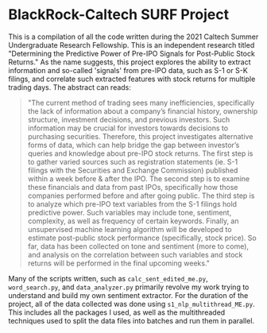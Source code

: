 # BlackRock-Caltech SURF Project

This is a compilation of all the code written during the 2021 Caltech Summer Undergraduate Research Fellowship. This is an independent research titled "Determining the Predictive Power of Pre-IPO Signals for Post-Public Stock Returns." As the name suggests, this project explores the ability to extract information and so-called 'signals' from pre-IPO data, such as S-1 or S-K filings, and correlate such extracted features with stock returns for multiple trading days. The abstract can reads:

> "The current method of trading sees many inefficiencies, specifically the lack of information about a company’s financial history, ownership structure, investment decisions, and previous investors. Such information may be crucial for investors towards decisions to purchasing securities. Therefore, this project investigates alternative forms of data, which can help bridge the gap between investor’s queries and knowledge about pre-IPO stock returns.
The first step is to gather varied sources such as registration statements (ie. S-1 filings with the Securities and Exchange Commission) published within a week before & after the IPO. The second step is to examine these financials and data from past IPOs, specifically how those companies performed before and after going public. The third step is to analyze which pre-IPO text variables from the S-1 filings hold predictive power. Such variables may include tone, sentiment, complexity, as well as frequency of certain keywords. Finally, an unsupervised machine learning algorithm will be developed to estimate post-public stock performance (specifically, stock price). So far, data has been collected on tone and sentiment (more to come), and analysis on the correlation between such variables and stock returns will be performed in the final upcoming weeks."

Many of the scripts written, such as ```calc_sent_edited_me.py```, ```word_search.py```, and ```data_analyzer.py``` primarily revolve my work trying to understand and build my own sentiment extractor. For the duration of the project, all of the data collected was done using ```s1_nlp_multithread_ME.py```. This includes all the packages I used, as well as the multithreaded techniques used to split the data files into batches and run them in parallel. 